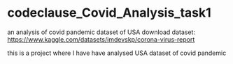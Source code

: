 # codeclause_Covid_Analysis_task1
an analysis of covid pandemic dataset of USA 
download dataset: https://www.kaggle.com/datasets/imdevskp/corona-virus-report

this is a project where I have have analysed USA dataset of covid pandemic 
